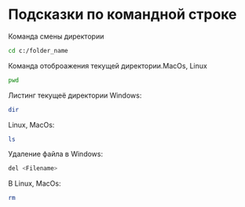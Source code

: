 # Подсказки по командной строке

Команда смены директории 
```sh
cd c:/folder_name
```

Команда отоброажения текущей директории.MacOs, Linux
```sh
pwd
```

Листинг текущеё директории
Windows:
```sh
dir
```
Linux, MacOs:
```sh
ls
```

Удаление файла в Windows:
```sh
del <Filename>
```

В Linux, MacOs:
```sh
rm
```